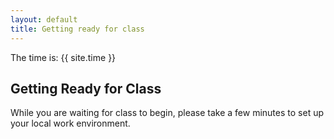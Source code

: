 ```yaml
---
layout: default
title: Getting ready for class
---
```

The time is: {{ site.time }}


## Getting Ready for Class
While you are waiting for class to begin, please take a few minutes to set up your local work environment.
